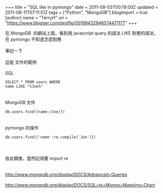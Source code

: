 +++
title = "SQL like in pymongo"
date = 2011-08-03T00:19:00Z
updated = 2011-08-11T07:11:51Z
tags = ["Python", "MongoDB"]
blogimport = true 
[author]
	name = "TerryH"
	uri = "https://www.blogger.com/profile/00198432946574471177"
+++

在 MongoDB &nbsp;的網站上面，看到用 javascript query 的語法 LIKE 對應的語法，在 pymongo 不知道怎麼對應<br /><br />筆記一下<br /><br />這是 文件的範例<br /><br />SQL<br /><code><br />SELECT * FROM users WHERE name LIKE "%Joe%"<br /></code><br /><br />MongoDB 文件<br /><code><br />db.users.find({name:/Joe/})<br /></code><br /><br />pymongo 的操作<br /><code><br />db.users.find({'name':re.compile('Joe')})<br /></code><br /><br /><br />依此類推，當然記得要 import re <br /><br /><br /><a href="http://www.mongodb.org/display/DOCS/Advanced+Queries">http://www.mongodb.org/display/DOCS/Advanced+Queries</a><br /><br /><a href="http://www.mongodb.org/display/DOCS/SQL+to+Mongo+Mapping+Chart">http://www.mongodb.org/display/DOCS/SQL+to+Mongo+Mapping+Chart</a>

